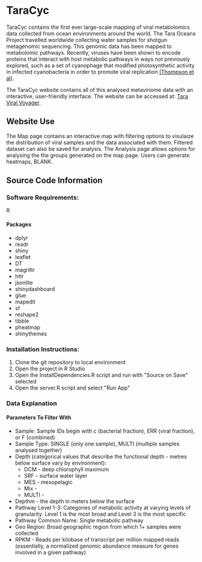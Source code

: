 # TaraCyc

TaraCyc contains the first ever large-scale mapping of viral metabolomics data collected from ocean environments around the world. The Tara Oceans Project travelled worldwide collecting water samples for shotgun metagenomic sequencing. This genomic data has been mapped to metabolomic pathways. Recently, viruses have been shown to encode proteins that interact with host metabolic pathways in ways not previously explored, such as a set of cyanophage that modified photosynthetic activity in infected cyanobacteria in order to promote viral replication [(Thompson et al)](http://www.pnas.org/content/pnas/108/39/E757.full.pdf).

The TaraCyc website contains all of this analysed metaviriome data with an interactive, user-friendly interface. The website can be accessed at: [Tara Viral Voyager](http://oganm.com/shiny/taracyc/).

## Website Use

The Map page contains an interactive map with filtering options to visulaize the distribution of viral samples and the data associated with them. Filtered dataset can also be saved for analysis. The Analysis page allows options for analysing the the groups generated on the map page. Users can generate heatmaps, BLANK.

## Source Code Information

### Software Requirements:

R

#### Packages

- dplyr
- readr
- shiny
- leaflet
- DT
- magrittr
- httr
- jsonlite
- shinydashboard
- glue
- mapedit
- sf
- reshape2
- tibble
- pheatmap
- shinythemes

### Installation Instructions:

1. Clone the git repository to local environment
2. Open the project in R Studio
3. Open the InstallDependencies.R script and run with "Source on Save" selected
4. Open the server.R script and select "Run App"

### Data Explanation

#### Parameters To Filter With
* Sample: Sample IDs begin with c (bacterial fraction), ERR (viral fraction), or F (combined)
* Sample Type: SINGLE (only one sample), MULTI (multiple samples analysed together)
* Depth (categorical values that describe the functional depth - metres below surface vary by environment):
  * DCM - deep chlorophyll maximum
  * SRF - surface water layer
  * MES - mesopelagic
  * Mix - 
  * MULTI - 
* Depthm - the depth in meters below the surface 
* Pathway Level 1-3: Categories of metabolic activity at varying levels of granularity. Level 1 is the most broad and Level 3 is the most specific
* Pathway Common Name: Single metabolic pathway
* Geo Region: Broad geographic region from which 1+ samples were collected
* RPKM - Reads per kilobase of transcript per million mapped reads (essentially, a normalized genomic abundance measure for genes involved in a given pathway)
